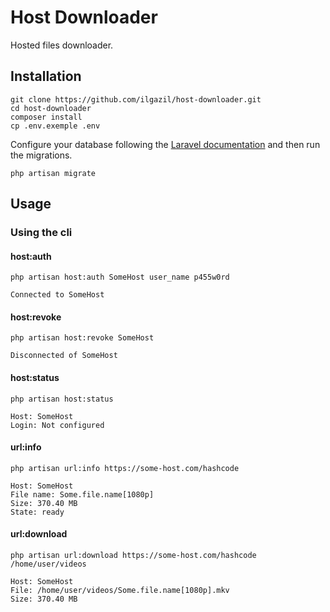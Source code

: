 # Host Downloader

Hosted files downloader.



## Installation

```shell
git clone https://github.com/ilgazil/host-downloader.git
cd host-downloader
composer install
cp .env.exemple .env
```

Configure your database following the [Laravel documentation](https://laravel.com/docs/8.x/database#configuration) and then run the migrations.

```shell
php artisan migrate
```



## Usage

### Using the cli

#### host:auth

```shell
php artisan host:auth SomeHost user_name p455w0rd
```

```shell
Connected to SomeHost
```



#### host:revoke

```shell
php artisan host:revoke SomeHost
```

```shell
Disconnected of SomeHost
```



#### host:status

```shell
php artisan host:status
```

```shell
Host: SomeHost
Login: Not configured
```



#### url:info

```shell
php artisan url:info https://some-host.com/hashcode
```

```shell
Host: SomeHost
File name: Some.file.name[1080p]
Size: 370.40 MB
State: ready
```



#### url:download

```shell
php artisan url:download https://some-host.com/hashcode /home/user/videos
```

```shell
Host: SomeHost
File: /home/user/videos/Some.file.name[1080p].mkv
Size: 370.40 MB
```
